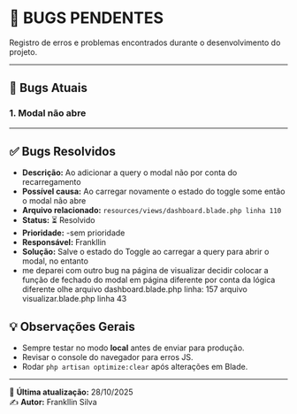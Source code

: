 # 🐞 BUGS PENDENTES

Registro de erros e problemas encontrados durante o desenvolvimento do projeto.

---

## 🚧 **Bugs Atuais**

### 1. Modal não abre
 

---

## ✅ **Bugs Resolvidos**
- **Descrição:** Ao adicionar a query o modal não por conta do recarregamento  
- **Possível causa:** Ao carregar novamente o estado do toggle some então o modal não abre
- **Arquivo relacionado:** `resources/views/dashboard.blade.php linha 110`  
- **Status:** ⏳ Resolvido
- **Prioridade:** -sem prioridade 
- **Responsável:** Frankllin 
- **Solução:**  Salve o estado do Toggle ao carregar a query para abrir o modal, no entanto 
- me deparei com outro bug na página de visualizar decidir colocar a função de fechado do modal em página diferente por conta da lógica diferente olhe arquivo dashboard.blade.php linha: 157 arquivo visualizar.blade.php linha 43

## 💡 **Observações Gerais**
- Sempre testar no modo **local** antes de enviar para produção.  
- Revisar o console do navegador para erros JS.  
- Rodar `php artisan optimize:clear` após alterações em Blade.  

---

📅 **Última atualização:** 28/10/2025  
✍️ **Autor:** Frankllin Silva
